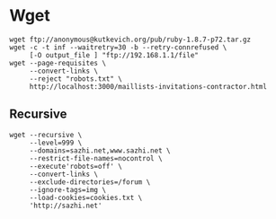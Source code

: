 # Wget

    wget ftp://anonymous@kutkevich.org/pub/ruby-1.8.7-p72.tar.gz
    wget -c -t inf --waitretry=30 -b --retry-connrefused \
         [-O output_file ] "ftp://192.168.1.1/file"
    wget --page-requisites \
         --convert-links \
         --reject "robots.txt" \
         http://localhost:3000/maillists-invitations-contractor.html

## Recursive

    wget --recursive \
         --level=999 \
         --domains=sazhi.net,www.sazhi.net \
         --restrict-file-names=nocontrol \
         --execute'robots=off' \
         --convert-links \
         --exclude-directories=/forum \
         --ignore-tags=img \
         --load-cookies=cookies.txt \
         'http://sazhi.net'
